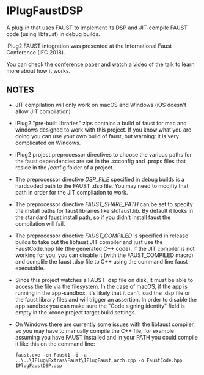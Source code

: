 # IPlugFaustDSP
A plug-in that uses FAUST to implement its DSP and JIT-compile FAUST code (using libfaust) in debug builds.

iPlug2 FAUST integration was presented at the International Faust Conference (IFC 2018).

You can check the [conference paper](https://github.com/iPlug2/iPlug2/raw/master/Documentation/Papers/IFC2018.pdf) and watch a [video](https://youtu.be/SLHGxBYeID4) of the talk to learn more about how it works.

## NOTES
* JIT compilation will only work on macOS and Windows (iOS doesn't allow JIT compilation)

* iPlug2 "pre-built libraries" zips contains a build of faust for mac and windows designed to work with this project. If you know what you are doing you can use your own build of faust, but warning: it is very complicated on Windows.

* iPlug2 project preprocessor directives to choose the various paths for the faust dependencies are set in the .xcconfig and .props files that reside in the /config folder of a project.

* The preprocessor directive *DSP_FILE* specified in debug builds is a hardcoded path to the FAUST .dsp file. You may need to modifiy that path in order for the JIT compilation to work.

* The preprocessor directive *FAUST_SHARE_PATH* can be set to specify the install paths for faust libraries like stdfaust.lib. By default it looks in the standard faust install path, so if you didn't install faust the compilation will fail.

* The preprocessor directive *FAUST_COMPILED* is specified in release builds to take out the libfaust JIT compiler and just use the FaustCode.hpp file (the generated C++ code). If the JIT compiler is not working for you, you can disable it (with the FAUST_COMPILED macro) and complile the faust .dsp file to C++ using the command line faust executable.

* Since this project watches a FAUST .dsp file on disk, It must be able to access the file via the filesystem. In the case of macOS, if the app is running in the app-sandbox, it's likely that it can't load the .dsp file or the faust library files and will trigger an assertion. In order to disable the app sandbox you can make sure the "Code signing identity" field is empty in the xcode project target build settings.

* On Windows there are currently some issues with the libfaust compiler, so you may have to manually compile the C++ file, for example assuming you have FAUST installed and in your PATH you could compile it like this on the command line:

    ```faust.exe -cn Faust1 -i -a ..\..\IPlug\Extras\Faust\IPlugFaust_arch.cpp -o FaustCode.hpp IPlugFaustDSP.dsp```
